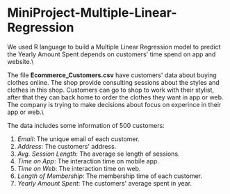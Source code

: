 # MiniProject-Multiple-Linear-Regression
We used R language to build a Multiple Linear Regression model to predict the Yearly Amount Spent depends on customers' time spend on app and website.\

The file **Ecommerce_Customers.csv** have customers' data about buying clothes online. The shop provide consulting sessions about the styles and clothes in this shop. Customers can go to shop to work with their stylist, after that they can back home to order the clothes they want in app or web. The company is trying to make decisions about focus on experince in their app or web.\

The data includes some information of 500 customers:
1. *Email*: The unique email of each customer.
2. *Address*: The customers' address.
3. *Avg. Session Length*: The average se length of sessions.
4. *Time on App*: The interaction time on mobile app.
5. *Time on Web*: The interaction time on web.
6. *Length of Membership*: The membership time of each customer.
7. *Yearly Amount Spent*: The customers' average spent in year.
